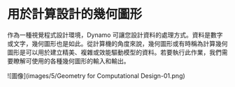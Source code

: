 

# 用於計算設計的幾何圖形

作為一種視覺程式設計環境，Dynamo 可讓您設計資料的處理方式。資料是數字或文字，幾何圖形也是如此。從計算機的角度來說，幾何圖形或有時稱為計算幾何圖形是可以用於建立精美、複雜或效能驅動模型的資料。若要執行此作業，我們需要瞭解可使用的各種幾何圖形的輸入和輸出。

![圖像](images/5/Geometry for Computational Design-01.png)

